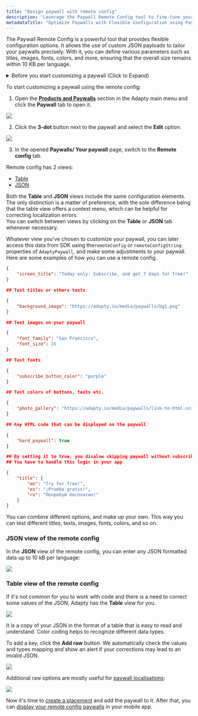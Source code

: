 ```yaml
---
title: "Design paywall with remote config"
description: "Leverage the Paywall Remote Config tool to fine-tune your paywalls effortlessly. Utilize custom JSON payloads to personalize titles, images, fonts, and colors with precision. Ensure optimal performance with size restrictions per language, all without hassle"
metadataTitle: "Optimize Paywalls with Flexible Configuration using Paywall Remote Config"
---
```


The Paywall Remote Config is a powerful tool that provides flexible configuration options. It allows the use of custom JSON payloads to tailor your paywalls precisely. With it, you can define various parameters such as titles, images, fonts, colors, and more, ensuring that the overall size remains within 10 KB per language.

<details>
   <summary>Before you start customizing a paywall (Click to Expand)</summary>

   1. [Create a product](create-product).
2. [Create a paywall and add the product to it](create-paywall).
</details>

To start customizing a paywall using the remote config:

1. Open the [**Products and Paywalls**](https://app.adapty.io/paywalls) section in the Adapty main menu and click the **Paywall** tab to open it. 

   
<div style={{ textAlign: 'center' }}>
  <img 
    src="https://files.readme.io/b7eb293-paywalls_edit.png" 
    style={{ width: '700px', border: '1px solid grey' }}
  />
</div>




2. Click the **3-dot** button next to the paywall and select the **Edit** option.

   
<div style={{ textAlign: 'center' }}>
  <img 
    src="https://files.readme.io/d44fdb9-switch_to_remote_config.png" 
    style={{ width: '700px', border: '1px solid grey' }}
  />
</div>




3. In the opened **Paywalls/ Your paywall** page, switch to the **Remote config** tab.

Remote config has 2 views: 

- [Table](customize-paywall-with-remote-config#table-view-of-the-remote-config)
- [JSON](customize-paywall-with-remote-config#json-view-of-the-remote-config)

Both the **Table** and **JSON** views include the same configuration elements. The only distinction is a matter of preference, with the sole difference being that the table view offers a context menu, which can be helpful for correcting localization errors.  
You can switch between views by clicking on the **Table** or **JSON** tab whenever necessary.

Whatever view you've chosen to customize your paywall, you can later access this data from SDK using the`remoteConfig` or `remoteConfigString` properties of `AdaptyPaywall`, and make some adjustments to your paywall. Here are some examples of how you can use a remote config.

```json title="Titles"
{
    "screen_title": "Today only: Subscribe, and get 7 days for free!"
}

## Test titles or others texts
```
```json title="Images"
{
    "background_image": "https://adapty.io/media/paywalls/bg1.png"
}

## Test images on your paywall
```
```json title="Fonts"
{
    "font_family": "San Francisco",
    "font_size": 16
}

## Test fonts
```
```json title="Color"
{
    "subscribe_button_color": "purple"
}

## Test colors of buttons, texts etc.
```
```json title="HTML"
{
    "photo_gallery": "https://adapty.io/media/paywalls/link-to-html-snippet.html"
}

## Any HTML code that can be displayed on the paywall
```
```json title="Soft/Hard Paywall"
{
    "hard_paywall": true
}

## By setting it to true, you disalow skipping paywall without subscribing
## You have to handle this logic in your app
```
```json title="Translations"
{
    "title": {
        "en": "Try for free!",
        "es": "¡Prueba gratis!",
        "ru": "Попробуй бесплатно!"
    }
}
```

You can combine different options, and make up your own. This way you can test different titles, texts, images, fonts, colors, and so on.

### JSON view of the remote config

In the **JSON** view of the remote config, you can enter any JSON formatted data up to 10 kB per language:


<div style={{ textAlign: 'center' }}>
  <img 
    src="https://files.readme.io/3356ff5-remote_config_JSON.png" 
    style={{ width: '700px', border: '1px solid grey' }}
  />
</div>





### Table view of the remote config

If it's not common for you to work with code and there is a need to correct some values of the JSON, Adapty has the **Table** view for you.


<div style={{ textAlign: 'center' }}>
  <img 
    src="https://files.readme.io/4c27b2f-remote_config_table.png" 
    style={{ width: '700px', border: '1px solid grey' }}
  />
</div>





It is a copy of your JSON in the format of a table that is easy to read and understand. Color coding helps to recognize different data types. 

To add a key, click the **Add raw** button. We automatically check the values and types mapping and show an alert if your corrections may lead to an invalid JSON.


<div style={{ textAlign: 'center' }}>
  <img 
    src="https://files.readme.io/ef682d8-add_raw.png" 
    style={{ width: '700px', border: '1px solid grey' }}
  />
</div>





Additional raw options are mostly useful for [paywall localisations](add-remote-config-locale):


<div style={{ textAlign: 'center' }}>
  <img 
    src="https://files.readme.io/17bcf80-remote_config_table_options.png" 
    style={{ width: '700px', border: '1px solid grey' }}
  />
</div>





Now it's time to [create a placement](create-placement) and add the paywall to it. After that, you can [display your remote config paywalls](display-remote-config-paywalls) in your mobile app.